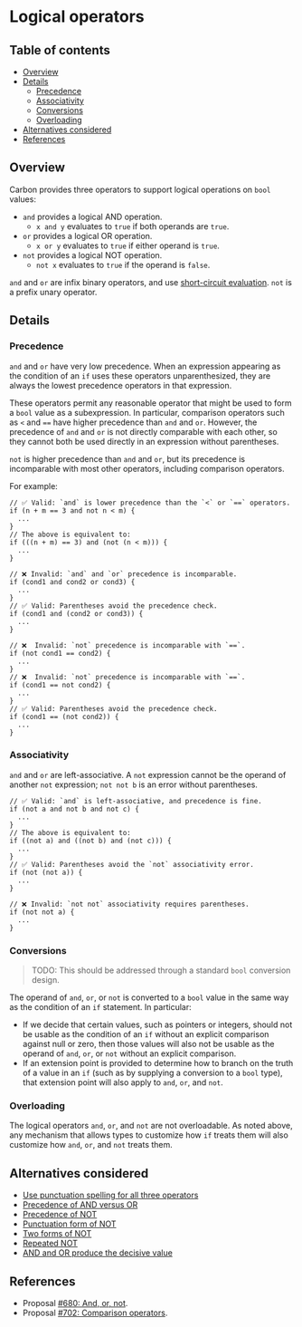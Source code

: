 # Logical operators

<!--
Part of the Carbon Language project, under the Apache License v2.0 with LLVM
Exceptions. See /LICENSE for license information.
SPDX-License-Identifier: Apache-2.0 WITH LLVM-exception
-->

<!-- toc -->

## Table of contents

-   [Overview](#overview)
-   [Details](#details)
    -   [Precedence](#precedence)
    -   [Associativity](#associativity)
    -   [Conversions](#conversions)
    -   [Overloading](#overloading)
-   [Alternatives considered](#alternatives-considered)
-   [References](#references)

<!-- tocstop -->

## Overview

Carbon provides three operators to support logical operations on `bool` values:

-   `and` provides a logical AND operation.
    -   `x and y` evaluates to `true` if both operands are `true`.
-   `or` provides a logical OR operation.
    -   `x or y` evaluates to `true` if either operand is `true`.
-   `not` provides a logical NOT operation.
    -   `not x` evaluates to `true` if the operand is `false`.

`and` and `or` are infix binary operators, and use
[short-circuit evaluation](https://en.wikipedia.org/wiki/Short-circuit_evaluation).
`not` is a prefix unary operator.

## Details

### Precedence

`and` and `or` have very low precedence. When an expression appearing as the
condition of an `if` uses these operators unparenthesized, they are always the
lowest precedence operators in that expression.

These operators permit any reasonable operator that might be used to form a
`bool` value as a subexpression. In particular, comparison operators such as `<`
and `==` have higher precedence than `and` and `or`. However, the precedence of
`and` and `or` is not directly comparable with each other, so they cannot both
be used directly in an expression without parentheses.

`not` is higher precedence than `and` and `or`, but its precedence is
incomparable with most other operators, including comparison operators.

For example:

```carbon
// ✅ Valid: `and` is lower precedence than the `<` or `==` operators.
if (n + m == 3 and not n < m) {
  ...
}
// The above is equivalent to:
if (((n + m) == 3) and (not (n < m))) {
  ...
}

// ❌ Invalid: `and` and `or` precedence is incomparable.
if (cond1 and cond2 or cond3) {
  ...
}
// ✅ Valid: Parentheses avoid the precedence check.
if (cond1 and (cond2 or cond3)) {
  ...
}

// ❌  Invalid: `not` precedence is incomparable with `==`.
if (not cond1 == cond2) {
  ...
}
// ❌  Invalid: `not` precedence is incomparable with `==`.
if (cond1 == not cond2) {
  ...
}
// ✅ Valid: Parentheses avoid the precedence check.
if (cond1 == (not cond2)) {
  ...
}
```

### Associativity

`and` and `or` are left-associative. A `not` expression cannot be the operand of
another `not` expression; `not not b` is an error without parentheses.

```
// ✅ Valid: `and` is left-associative, and precedence is fine.
if (not a and not b and not c) {
  ...
}
// The above is equivalent to:
if ((not a) and ((not b) and (not c))) {
  ...
}
// ✅ Valid: Parentheses avoid the `not` associativity error.
if (not (not a)) {
  ...
}

// ❌ Invalid: `not not` associativity requires parentheses.
if (not not a) {
  ...
}
```

### Conversions

> TODO: This should be addressed through a standard `bool` conversion design.

The operand of `and`, `or`, or `not` is converted to a `bool` value in the same
way as the condition of an `if` statement. In particular:

-   If we decide that certain values, such as pointers or integers, should not
    be usable as the condition of an `if` without an explicit comparison against
    null or zero, then those values will also not be usable as the operand of
    `and`, `or`, or `not` without an explicit comparison.
-   If an extension point is provided to determine how to branch on the truth of
    a value in an `if` (such as by supplying a conversion to a `bool` type),
    that extension point will also apply to `and`, `or`, and `not`.

### Overloading

The logical operators `and`, `or`, and `not` are not overloadable. As noted
above, any mechanism that allows types to customize how `if` treats them will
also customize how `and`, `or`, and `not` treats them.

## Alternatives considered

-   [Use punctuation spelling for all three operators](/proposals/p0680.md#use-punctuation-spelling-for-all-three-operators)
-   [Precedence of AND versus OR](/proposals/p0680.md#precedence-of-and-versus-or)
-   [Precedence of NOT](/proposals/p0680.md#precedence-of-not)
-   [Punctuation form of NOT](/proposals/p0680.md#punctuation-form-of-not)
-   [Two forms of NOT](/proposals/p0680.md#two-forms-of-not)
-   [Repeated NOT](/proposals/p0680.md#repeated-not)
-   [AND and OR produce the decisive value](/proposals/p0680.md#and-and-or-produce-the-decisive-value)

## References

-   Proposal
    [#680: And, or, not](https://github.com/carbon-language/carbon-lang/pull/680).
-   Proposal
    [#702: Comparison operators](https://github.com/carbon-language/carbon-lang/pull/702).

